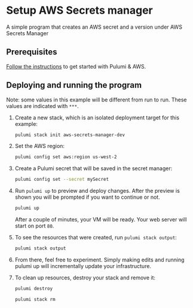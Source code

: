 # Setup AWS Secrets manager

A simple program that creates an AWS secret and a version under AWS Secrets Manager

## Prerequisites

[Follow the instructions](https://www.pulumi.com/docs/clouds/aws/get-started/begin/)
to get started with Pulumi & AWS.

## Deploying and running the program

Note: some values in this example will be different from run to run.
These values are indicated with `***`.

1. Create a new stack, which is an isolated deployment target for this example:

    ```bash
    pulumi stack init aws-secrets-manager-dev
    ```

2.  Set the AWS region:

    ```bash
    pulumi config set aws:region us-west-2
    ```

3. Create a Pulumi secret that will be saved in the secret manager:

    ```bash
    pulumi config set --secret mySecret
    ```

4. Run `pulumi up` to preview and deploy changes. After the preview is shown
   you will be prompted if you want to continue or not.

    ```bash
    pulumi up
    ```

    After a couple of minutes, your VM will be ready. Your web server will start on port `80`.

5. To see the resources that were created, run `pulumi stack output`:

    ```bash
    pulumi stack output
    ```

6. From there, feel free to experiment. Simply making edits and running pulumi up will incrementally update your infrastructure.

7. To clean up resources, destroy your stack and remove it:

    ```bash
    pulumi destroy
    ```
    ```bash
    pulumi stack rm
    ```